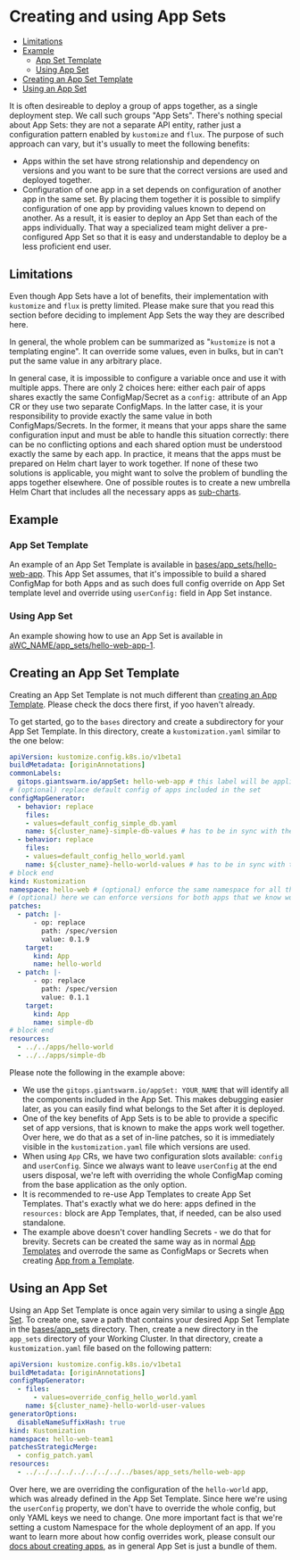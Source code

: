 # Creating and using App Sets

- [Limitations](#limitations)
- [Example](#example)
  - [App Set Template](#app-set-template)
  - [Using App Set](#using-app-set)
- [Creating an App Set Template](#creating-an-app-set-template)
- [Using an App Set](#using-an-app-set)

It is often desireable to deploy a group of apps together, as a single deployment step. We call such groups "App Sets".
There's nothing special about App Sets: they are not a separate API entity, rather just a configuration pattern
enabled by `kustomize` and `flux`. The purpose of such approach can vary, but it's usually to meet the following benefits:

- Apps within the set have strong relationship and dependency on versions and you want to be sure that the correct
  versions are used and deployed together.
- Configuration of one app in a set depends on configuration of another app in the same set. By placing them together it
  is possible to simplify configuration of one app by providing values known to depend on another. As a result, it is
  easier to deploy an App Set than each of the apps individually. That way a specialized team might deliver a
  pre-configured App Set so that it is easy and understandable to deploy be a less proficient end user.

## Limitations

Even though App Sets have a lot of benefits, their implementation with `kustomize` and `flux` is pretty limited.
Please make sure that you read this section before deciding to implement App Sets the way they are described here.

In general, the whole problem can be summarized as "`kustomize` is not a templating engine". It can override some values,
even in bulks, but in can't put the same value in any arbitrary place.

In general case, it is impossible to configure a variable once and use it with multiple apps. There are only 2 choices
here: either each pair of apps shares exactly the same ConfigMap/Secret as a `config:` attribute of an App CR or they
use two separate ConfigMaps. In the latter case, it is your responsibility to provide exactly the same value in both
ConfigMaps/Secrets. In the former, it means that your apps share the same configuration input and must be able to
handle this situation correctly: there can be no conflicting options and each shared option must be understood exactly
the same by each app. In practice, it means that the apps must be prepared on Helm chart layer to work together.
If none of these two solutions is applicable, you might want to solve the problem of bundling the apps together
elsewhere. One of possible routes is to create a new umbrella Helm Chart that includes all the necessary apps
as [sub-charts](https://helm.sh/docs/chart_template_guide/subcharts_and_globals/).

## Example

### App Set Template

An example of an App Set Template is available in [bases/app_sets/hello-web-app](/bases/app_sets/hello-web-app/).
This App Set assumes, that it's impossible to build a shared ConfigMap for both Apps and as such does full config
override on App Set template level and override using `userConfig:` field in App Set instance.

### Using App Set

An example showing how to use an App Set is available in
[aWC_NAME/app_sets/hello-web-app-1](/management-clusters/MC_NAME/organizations/ORG_NAME/workload-clusters/WC_NAME/app_sets/hello-web-app-1).

## Creating an App Set Template

Creating an App Set Template is not much different than [creating an App Template](add_app_template.md). Please check the
docs there first, if yoo haven't already.

To get started, go to the `bases` directory and create a subdirectory for your App Set Template. In this directory,
create a `kustomization.yaml` similar to the one below:

```yaml
apiVersion: kustomize.config.k8s.io/v1beta1
buildMetadata: [originAnnotations]
commonLabels:
  gitops.giantswarm.io/appSet: hello-web-app # this label will be applied to all resources included in the App Set
# (optional) replace default config of apps included in the set
configMapGenerator:
  - behavior: replace
    files:
    - values=default_config_simple_db.yaml
    name: ${cluster_name}-simple-db-values # has to be in sync with the name used by included app
  - behavior: replace
    files:
    - values=default_config_hello_world.yaml
    name: ${cluster_name}-hello-world-values # has to be in sync with the name used by included app
# block end
kind: Kustomization
namespace: hello-web # (optional) enforce the same namespace for all the apps in the set
# (optional) here we can enforce versions for both apps that we know work well together
patches:
  - patch: |-
      - op: replace
        path: /spec/version
        value: 0.1.9
    target:
      kind: App
      name: hello-world
  - patch: |-
      - op: replace
        path: /spec/version
        value: 0.1.1
    target:
      kind: App
      name: simple-db
# block end
resources:
  - ../../apps/hello-world
  - ../../apps/simple-db
```

Please note the following in the example above:

- We use the `gitops.giantswarm.io/appSet: YOUR_NAME` that will identify all the components included in the App Set.
  This makes debugging easier later, as you can easily find what belongs to the Set after it is deployed.
- One of the key benefits of App Sets is to be able to provide a specific set of app versions, that is known to make
  the apps work well together. Over here, we do that as a set of in-line patches, so it is immediately visible
  in the `kustomization.yaml` file which versions are used.
- When using `App` CRs, we have two configuration slots available: `config` and `userConfig`. Since we always want
  to leave `userConfig` at the end users disposal, we're left with overriding the whole ConfigMap coming from the
  base application as the only option.
- It is recommended to re-use App Templates to create App Set Templates. That's exactly what we do here: apps defined
  in the `resources:` block are App Templates, that, if needed, can be also used standalone.
- The example above doesn't cover handling Secrets - we do that for brevity. Secrets can be created the same way as in
  normal [App Templates](./add_app_template.md) and overrode the same as ConfigMaps or Secrets when creating
  [App from a Template](./add_appcr.md#adding-app-using-app-template).

## Using an App Set

Using an App Set Template is once again very similar to using a single
[App Set](./add_appcr.md#adding-app-using-app-template). To create one, save a path that contains your desired
App Set Template in the [bases/app_sets](/bases/app_sets/) directory. Then, create a new directory in the
`app_sets` directory of your Working Cluster. In that directory, create a `kustomization.yaml` file based on the
following pattern:

```yaml
apiVersion: kustomize.config.k8s.io/v1beta1
buildMetadata: [originAnnotations]
configMapGenerator:
  - files:
      - values=override_config_hello_world.yaml
    name: ${cluster_name}-hello-world-user-values
generatorOptions:
  disableNameSuffixHash: true
kind: Kustomization
namespace: hello-web-team1
patchesStrategicMerge:
  - config_patch.yaml
resources:
  - ../../../../../../../../../bases/app_sets/hello-web-app
```

Over here, we are overriding the configuration of the `hello-world` app, which was already defined in the App Set
Template. Since here we're using the `userConfig` property, we don't have to override the whole config, but only YAML
keys we need to change. One more important fact is that we're setting a custom Namespace for the whole deployment of an
app. If you want to learn more about how config overrides work, please consult our
[docs about creating apps](add_appcr.md), as in general App Set is just a bundle of them.
